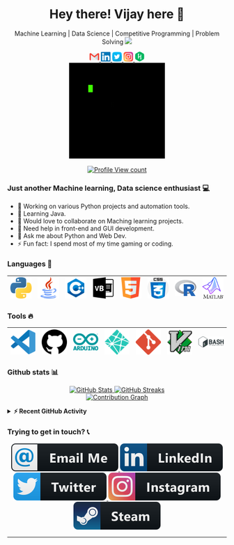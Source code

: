 <h1 align="center"> Hey there! Vijay here 👋 </h1>
<p align="center">
   Machine Learning | Data Science | Competitive Programming | Problem Solving   <img src="https://media.giphy.com/media/WUlplcMpOCEmTGBtBW/giphy.gif" width="30">
</p>

<p align="center">
  <a href="mailto:vijaybalaji2477@gmail.com">
    <img alt="Gmail" width="22px" src="https://raw.githubusercontent.com/SVijayB/SVijayB/master/assets/SVG/Social/gmail.svg" />
  </a>

  <a href="https://www.linkedin.com/in/svijayb/">
    <img alt="Linkedin" width="22px" src="https://raw.githubusercontent.com/SVijayB/SVijayB/master/assets/SVG/Social/linkedin.svg" />
  </a>

  <a href="https://twitter.com/VijaybalajiS1">
    <img alt="VijaybalajiS1 | Twitter" width="22px" src="https://raw.githubusercontent.com/SVijayB/SVijayB/master/assets/SVG/Social/twitter.svg" />
  </a>

  <a href="https://www.instagram.com/s.vj._/">
    <img alt="Instagram" width="22px" src="https://raw.githubusercontent.com/SVijayB/SVijayB/master/assets/SVG/Social/instagram.svg" />
  </a>

  <a href="https://www.hackerrank.com/SVijayB">
    <img alt="Instagram" width="22px" src="https://raw.githubusercontent.com/SVijayB/SVijayB/master/assets/SVG/Social/hackerrank.svg" />
  </a>

  <br />
  <a href="http://vijaybalaji.me/">
    <img align="center" alt="GIF" src="https://raw.githubusercontent.com/SVijayB/SVijayB/master/assets/GIF/Gif.gif" />
  </a>
  <br /><br />
  <a href="https://github.com/SVijayB">
  <img alt="Profile View count" src="https://komarev.com/ghpvc/?username=SVijayB&style=flat-square&color=brightgreen" />
  </a>
</p>


### Just another Machine learning, Data science enthusiast 💻 

  - 📝 Working on various Python projects and automation tools.
  - 🌱 Learning Java.
  - 👯 Would love to collaborate on Maching learning projects.
  - 🤔 Need help in front-end and GUI development.
  - 💬 Ask me about Python and Web Dev.
  - ⚡ Fun fact: I spend most of my time gaming or coding.

### Languages 🚀

|<a href="https://www.python.org/"><img src="https://raw.githubusercontent.com/SVijayB/SVijayB/master/assets/SVG/Languages/python.svg" width=60></a> | <a href="https://www.java.com/en/"><img src="https://raw.githubusercontent.com/SVijayB/SVijayB/master/assets/SVG/Languages/java.svg" width=60></a>| <a href="https://isocpp.org/"><img src="https://raw.githubusercontent.com/SVijayB/SVijayB/master/assets/SVG/Languages/c++.svg" width=60></a>| <a href="https://docs.microsoft.com/en-us/dotnet/visual-basic/"><img src="https://raw.githubusercontent.com/SVijayB/SVijayB/master/assets/SVG/Languages/visual-basic.svg" width=60></a> |<a href="https://developer.mozilla.org/en-US/docs/Web/Guide/HTML/HTML5"><img src="https://raw.githubusercontent.com/SVijayB/SVijayB/master/assets/SVG/Languages/html5.svg" width=60></a> |<a href="https://developer.mozilla.org/en-US/docs/Web/CSS"><img src="https://raw.githubusercontent.com/SVijayB/SVijayB/master/assets/SVG/Languages/css.svg" width=60></a> |<a href="https://www.r-project.org/"><img src="https://raw.githubusercontent.com/SVijayB/SVijayB/master/assets/SVG/Languages/r.svg" width=60></a> |<a href="https://www.mathworks.com/"><img src="https://raw.githubusercontent.com/SVijayB/SVijayB/master/assets/SVG/Languages/matlab.svg" width=60></a> |
|:---:|:---:|:---:|:---:|:---:|:---:|:---:|:---:|

### Tools 🔥

|<a href="https://code.visualstudio.com/"><img src="https://raw.githubusercontent.com/SVijayB/SVijayB/master/assets/SVG/Tools/Vscode.svg" width=60></a> |<a href="http://github.com/"><img src="https://raw.githubusercontent.com/SVijayB/SVijayB/master/assets/SVG/Tools/github.svg" width=60></a> |<a href="https://www.arduino.cc/"><img src="https://raw.githubusercontent.com/SVijayB/SVijayB/master/assets/SVG/Tools/arduino.svg" width=60></a> |<a href="https://www.netlify.com/"><img src="https://raw.githubusercontent.com/SVijayB/SVijayB/master/assets/SVG/Tools/netlify.svg" width=60></a> |<a href="https://git-scm.com/"><img src="https://raw.githubusercontent.com/SVijayB/SVijayB/master/assets/SVG/Tools/git.svg" width=60></a> |<a href="https://www.vim.org/"><img src="https://raw.githubusercontent.com/SVijayB/SVijayB/master/assets/SVG/Tools/vim.svg" width=60></a> |<a href="https://www.gnu.org/software/bash/"><img src="https://raw.githubusercontent.com/SVijayB/SVijayB/master/assets/SVG/Tools/bash.svg" width=60></a> |
|:---:|:---:|:---:|:---:|:---:|:---:|:---:|

### Github stats 📊

<p align="center">
  <a href="https://sourcerer.io/svijayb">
    <img alt = "GitHub Stats" src = "https://github-readme-stats.vercel.app/api?username=SVijayB&show_icons=true&theme=light">
  </a>
  <a href="https://sourcerer.io/svijayb">
    <img alt = "GitHub Streaks" src = "https://github-readme-streak-stats.herokuapp.com?user=SVijayB&theme=blood&ring=1E90FF&sideNums=1E90FF&sideLabels=1E90FF&currStreakLabel=1E90FF&fire=FF0000&currStreakNum=FF0000">
  </a>
  <br>
  <a href="https://sourcerer.io/svijayb">
    <img alt = "Contribution Graph" src = "https://activity-graph.herokuapp.com/graph?username=SVijayB&theme=react-dark">
  </a>
</p>

<details>
   <summary><b>⚡ Recent GitHub Activity</b></summary>
  <br/>

<!--START_SECTION:activity-->
1. 🎉 Merged PR [#39](https://github.com/Open-Source-Community-VIT-AP/OpenSource101/pull/39) in [Open-Source-Community-VIT-AP/OpenSource101](https://github.com/Open-Source-Community-VIT-AP/OpenSource101)
2. 🎉 Merged PR [#38](https://github.com/Open-Source-Community-VIT-AP/OpenSource101/pull/38) in [Open-Source-Community-VIT-AP/OpenSource101](https://github.com/Open-Source-Community-VIT-AP/OpenSource101)
3. 🎉 Merged PR [#40](https://github.com/Open-Source-Community-VIT-AP/OpenSource101/pull/40) in [Open-Source-Community-VIT-AP/OpenSource101](https://github.com/Open-Source-Community-VIT-AP/OpenSource101)
4. 🗣 Commented on [#68](https://github.com/Open-Source-Community-VIT-AP/oschub/issues/68) in [Open-Source-Community-VIT-AP/oschub](https://github.com/Open-Source-Community-VIT-AP/oschub)
5. 🎉 Merged PR [#68](https://github.com/Open-Source-Community-VIT-AP/oschub/pull/68) in [Open-Source-Community-VIT-AP/oschub](https://github.com/Open-Source-Community-VIT-AP/oschub)
<!--END_SECTION:activity-->
</details>

### Trying to get in touch? 📞

<p align="center">
  <a href="mailto:vijaybalaji2477@gmail.com">
    <img alt="Gmail" src="https://raw.githubusercontent.com/SVijayB/SVijayB/master/assets/SVG/Contact/email.svg" style="vertical-align:top margin:6px 4px"/>
  </a>

  <a href="https://www.linkedin.com/in/svijayb/">
    <img alt="Linkedin" src="https://raw.githubusercontent.com/SVijayB/SVijayB/master/assets/SVG/Contact/linkedin.svg" style="vertical-align:top margin:6px 4px"/>
  </a>

  <a href="https://twitter.com/VijaybalajiS1">
    <img alt="Twitter" src="https://raw.githubusercontent.com/SVijayB/SVijayB/master/assets/SVG/Contact/twitter.svg" style="vertical-align:top margin:6px 4px"/>
  </a>

  <a href="https://www.instagram.com/s.vj._/">
    <img alt="Instagram" src="https://raw.githubusercontent.com/SVijayB/SVijayB/master/assets/SVG/Contact/instagram.svg" style="vertical-align:top margin:6px 4px"/>
  </a>

  <a href="https://steamcommunity.com/id/strangelychaotic">
    <img alt="Instagram" src="https://raw.githubusercontent.com/SVijayB/SVijayB/master/assets/SVG/Contact/steam.svg" style="vertical-align:top margin:6px 4px"/>
  </a>
</p>

---
